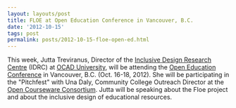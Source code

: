```yaml
---
layout: layouts/post
title: FLOE at Open Education Conference in Vancouver, B.C.
date: '2012-10-15'
tags: post
permalink: posts/2012-10-15-floe-open-ed.html
---
```

<p>
This week, Jutta Treviranus, Director of the <a href="http://idrc.ocadu.ca">
Inclusive Design Research Centre</a> (IDRC) at <a href="http://ocadu.ca">
OCAD University</a>, will be attending the <a href="http://openedconference.org/2012/">
Open Education Conference</a> in Vancouver, B.C. (Oct. 16-18, 2012).
She will be participating in the "Pitchfest" with Una Daly, Community
College Outreach Director at the <a href="http://www.ocwconsortium.org/">
Open Courseware Consortium</a>. Jutta will be speaking about the Floe project
and about the inclusive design of educational resources.
</p>
